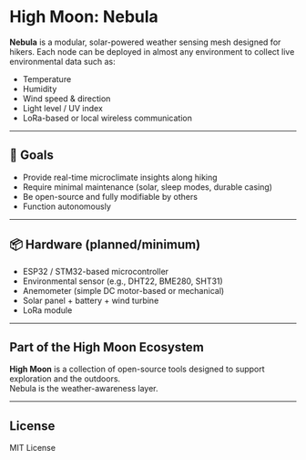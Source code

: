 # High Moon: Nebula

**Nebula** is a modular, solar-powered weather sensing mesh designed for hikers. Each node can be deployed in almost any environment to collect live environmental data such as:

- Temperature
- Humidity
- Wind speed & direction
- Light level / UV index
- LoRa-based or local wireless communication
---

## 🚀 Goals

- Provide real-time microclimate insights along hiking
- Require minimal maintenance (solar, sleep modes, durable casing)
- Be open-source and fully modifiable by others
- Function autonomously

---

## 📦 Hardware (planned/minimum)

- ESP32 / STM32-based microcontroller
- Environmental sensor (e.g., DHT22, BME280, SHT31)
- Anemometer (simple DC motor-based or mechanical)
- Solar panel + battery + wind turbine
- LoRa module

---

## Part of the High Moon Ecosystem

**High Moon** is a collection of open-source tools designed to support exploration and the outdoors.  
Nebula is the weather-awareness layer.

---

## License
MIT License
